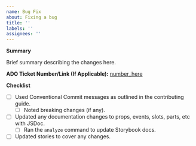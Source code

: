 ```yaml
---
name: Bug Fix
about: Fixing a bug
title: ''
labels: ''
assignees: ''
---
```


**Summary**

Brief summary describing the changes here.

**ADO Ticket Number/Link (If Applicable):**
[number_here](https://dev.azure.com/Kyndryl/Shidoka%20-%20Bridge%20Design%20System/_workitems/edit/number_here/)

**Checklist**

- [ ] Used Conventional Commit messages as outlined in the contributing guide.
  - [ ] Noted breaking changes (if any).
- [ ] Updated any documentation changes to props, events, slots, parts, etc with JSDoc.
  - [ ] Ran the `analyze` command to update Storybook docs.
- [ ] Updated stories to cover any changes.
